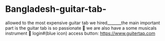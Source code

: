 # Bangladesh-guitar-tab-
allowed to the most expensive guitar tab we hired_______the main important part is the guitar tab is so passionate 🤩 
we are also have a some musicals instrument 🎷 
login#(blue icon) access button: https://www.guitertap.com
